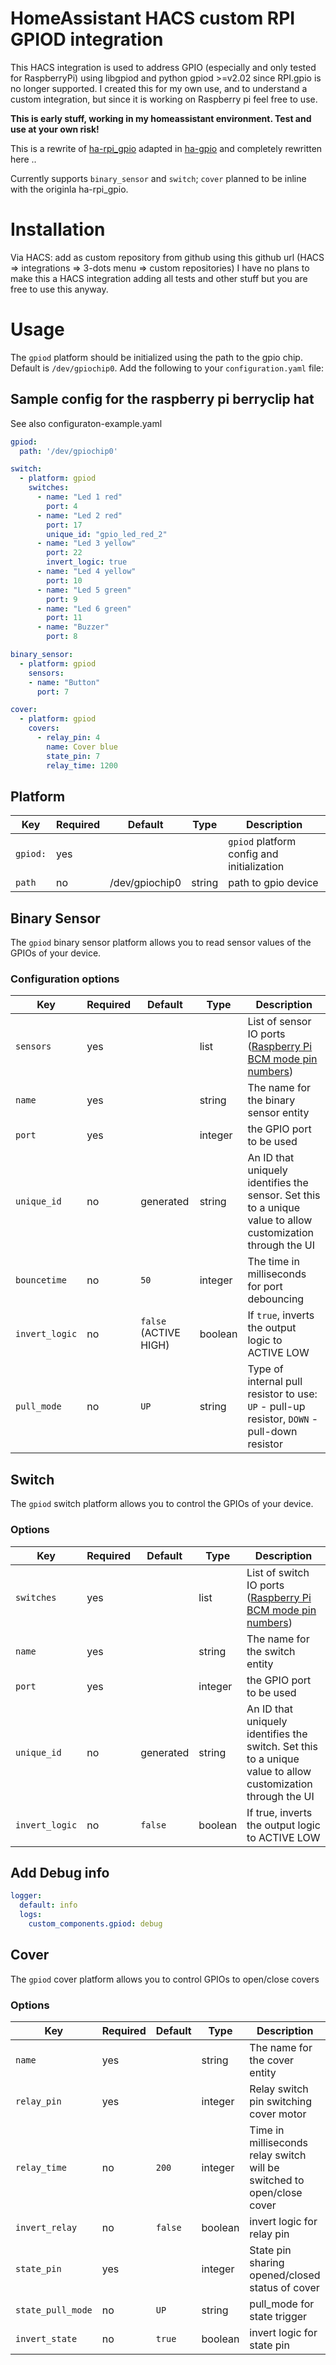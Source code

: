 # HomeAssistant HACS custom RPI GPIOD integration

This HACS integration is used to address GPIO (especially and only tested for RaspberryPi) using libgpiod and python gpiod >=v2.02 since RPI.gpio is no longer supported. I created this for my own use, and to understand a custom integration, but since it is working on Raspberry pi feel free to use.

**This is early stuff, working in my homeassistant environment. Test and use at your own risk!**

This is a rewrite of [ha-rpi_gpio](https://github.com/thecode/ha-rpi_gpio) adapted in [ha-gpio](https://codeberg.org/raboof/ha-gpio) and completely rewritten here ..

Currently supports `binary_sensor` and `switch`; `cover` planned to be inline with the originla ha-rpi_gpio.

# Installation
Via HACS: add as custom repository from github using this github url (HACS => integrations => 3-dots menu => custom repositories)
I have no plans to make this a HACS integration adding all tests and other stuff but you are free to use this anyway. 

# Usage
The `gpiod` platform should be initialized using the path to the gpio chip. Default is `/dev/gpiochip0`. Add the following to your `configuration.yaml` file:


## Sample config for the raspberry pi berryclip hat

See also configuraton-example.yaml

```yaml
gpiod:
  path: '/dev/gpiochip0'

switch:
  - platform: gpiod
    switches:
      - name: "Led 1 red"
        port: 4
      - name: "Led 2 red"
        port: 17
        unique_id: "gpio_led_red_2"
      - name: "Led 3 yellow"
        port: 22
        invert_logic: true
      - name: "Led 4 yellow"
        port: 10
      - name: "Led 5 green"
        port: 9
      - name: "Led 6 green"
        port: 11
      - name: "Buzzer"
        port: 8

binary_sensor:
  - platform: gpiod
    sensors:
    - name: "Button"
      port: 7

cover:
  - platform: gpiod
    covers:
      - relay_pin: 4
        name: Cover blue
        state_pin: 7
        relay_time: 1200
 ```

## Platform

Key | Required | Default | Type | Description
-- | -- | -- | -- | --
`gpiod:` | yes | | | `gpiod` platform config and initialization
`path` | no | /dev/gpiochip0 | string | path to gpio device

## Binary Sensor

The `gpiod` binary sensor platform allows you to read sensor values of the GPIOs of your device.

### Configuration options

Key | Required | Default | Type | Description
-- | -- | -- | -- | --
`sensors` | yes | | list | List of sensor IO ports ([Raspberry Pi BCM mode pin numbers](https://pinout.xyz/resources/raspberry-pi-pinout.png))
`name` | yes | | string  | The name for the binary sensor entity
`port` | yes | | integer | the GPIO port to be used
`unique_id` | no | generated | string  | An ID that uniquely identifies the sensor. Set this to a unique value to allow customization through the UI
`bouncetime` | no | `50` | integer | The time in milliseconds for port debouncing
`invert_logic` | no | `false` (ACTIVE HIGH) | boolean | If `true`, inverts the output logic to ACTIVE LOW
`pull_mode` | no | `UP` | string  | Type of internal pull resistor to use: `UP` - pull-up resistor, `DOWN` - pull-down resistor


## Switch

The `gpiod` switch platform allows you to control the GPIOs of your device.


### Options

Key | Required | Default | Type | Description
-- | -- | -- | -- | --
`switches` | yes | | list | List of switch IO ports ([Raspberry Pi BCM mode pin numbers](https://pinout.xyz/resources/raspberry-pi-pinout.png))
`name` | yes | | string | The name for the switch entity
`port` | yes | | integer | the GPIO port to be used
`unique_id` | no | generated | string | An ID that uniquely identifies the switch. Set this to a unique value to allow customization through the UI
`invert_logic` | no | `false` | boolean | If true, inverts the output logic to ACTIVE LOW

## Add Debug info
```yaml
logger:
  default: info
  logs:
    custom_components.gpiod: debug
```

## Cover

The `gpiod` cover platform allows you to control GPIOs to open/close covers

### Options

Key | Required | Default | Type | Description
-- | -- | -- | -- | --
`name` | yes | | string | The name for the cover entity
`relay_pin`|yes| |integer|Relay switch pin switching cover motor
`relay_time`|no|`200` |integer|Time in milliseconds relay switch will be switched to open/close cover
`invert_relay`|no | `false`| boolean| invert logic for relay pin
`state_pin`|yes| | integer|State pin sharing opened/closed status of cover
`state_pull_mode`|no|`UP`|string|pull_mode for state trigger
`invert_state`|no|`true`|boolean|invert logic for state pin
    
